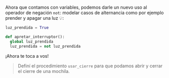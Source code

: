 Ahora que contamos con variables, podemos darle un nuevo uso al operador de negación `not`: modelar casos de alternancia como por ejemplo prender y apagar una luz :bulb::

```python
luz_prendida = True

def apretar_interruptor():
  global luz_prendida
  luz_prendida = not luz_prendida
```

¡Ahora te toca a vos!

> Definí el procedimiento `usar_cierre` para que podamos abrir y cerrar el cierre de una mochila.